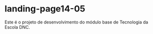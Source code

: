 # landing-page14-05
Este é o projeto de desenvolvimento do módulo base de Tecnologia da Escola DNC.
